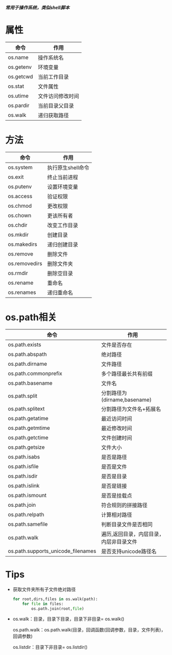 ***常用于操作系统，类似shell脚本***

# 属性

| 命令      | 作用             |
| --------- | ---------------- |
| os.name   | 操作系统名       |
| os.getenv | 环境变量         |
| os.getcwd | 当前工作目录     |
| os.stat   | 文件属性         |
| os.utime  | 文件访问修改时间 |
| os.pardir | 当前目录父目录   |
| os.walk   | 递归获取路径     |

# 方法

| 命令          | 作用              |
| ------------- | ----------------- |
| os.system     | 执行原生shell命令 |
| os.exit       | 终止当前进程      |
| os.putenv     | 设置环境变量      |
| os.access     | 验证权限          |
| os.chmod      | 更改权限          |
| os.chown      | 更该所有者        |
| os.chdir      | 改变工作目录      |
| os.mkdir      | 创建目录          |
| os.makedirs   | 递归创建目录      |
| os.remove     | 删除文件          |
| os.removedirs | 删除文件夹        |
| os.rmdir      | 删除空目录        |
| os.rename     | 重命名            |
| os.renames    | 递归重命名        |

# os.path相关

| 命令                               | 作用                                    |
| ---------------------------------- | --------------------------------------- |
| os.path.exists                     | 文件是否存在                            |
| os.path.abspath                    | 绝对路径                                |
| os.path.dirname                    | 文件路径                                |
| os.path.commonprefix               | 多个路径最长共有前缀                    |
| os.path.basename                   | 文件名                                  |
| os.path.split                      | 分割路径为(dirname,basename)            |
| os.path.splitext                   | 分割路径为文件名+拓展名                 |
| os.path.getatime                   | 最近访问时间                            |
| os.path.getmtime                   | 最近修改时间                            |
| os.path.getctime                   | 文件创建时间                            |
| os.path.getsize                    | 文件大小                                |
| os.path.isabs                      | 是否是路径                              |
| os.path.isfile                     | 是否是文件                              |
| os.path.isdir                      | 是否是目录                              |
| os.path.islink                     | 是否是链接                              |
| os.path.ismount                    | 是否是挂载点                            |
| os.path.join                       | 符合规则的拼接路径                      |
| os.path.relpath                    | 计算相对路径                            |
| os.path.samefile                   | 判断目录文件是否相同                    |
| os.path.walk                       | 遍历,返回目录，内层目录，内层非目录文件 |
| os.path.supports_unicode_filenames | 是否支持unicode路径名                   |

# Tips

*   获取文件夹所有子文件绝对路径

    ```python
    for root,dirs,files in os.walk(path):
        for file in files:
            os.path.join(root,file)
    ```

*   os.walk：目录，目录下目录，目录下非目录= os.walk()

    os.path.walk：os.path.walk(目录，回调函数(回调参数，目录，文件列表)，回调参数)

    os.listdir：目录下非目录= os.listdir()